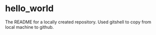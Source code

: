 # hello_world
The README for a locally created repository. Used gitshell to copy from local machine to github.
